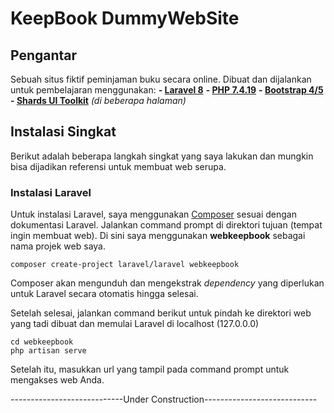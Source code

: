 
# KeepBook DummyWebSite
## Pengantar
Sebuah situs fiktif peminjaman buku secara online.
Dibuat dan dijalankan untuk pembelajaran menggunakan:
**- [Laravel 8][1]**
**- [PHP 7.4.19][2]**
**- [Bootstrap 4/5][3]**
**- [Shards UI Toolkit][4]** *(di beberapa halaman)*

## Instalasi Singkat
Berikut adalah beberapa langkah singkat yang saya lakukan dan mungkin bisa dijadikan referensi untuk membuat web serupa.
### Instalasi Laravel
Untuk instalasi Laravel, saya menggunakan [Composer][5] sesuai dengan dokumentasi Laravel. Jalankan command prompt di direktori tujuan (tempat ingin membuat web). Di sini saya menggunakan **webkeepbook** sebagai nama projek web saya.

    composer create-project laravel/laravel webkeepbook

Composer akan mengunduh dan mengekstrak *dependency* yang diperlukan untuk Laravel secara otomatis hingga selesai.

Setelah selesai, jalankan command berikut untuk pindah ke direktori web yang tadi dibuat dan memulai Laravel di localhost (127.0.0.0)

    cd webkeepbook
    php artisan serve

Setelah itu, masukkan url yang tampil pada command prompt untuk mengakses web Anda.

----------------------------Under Construction----------------------------

[1]: https://laravel.com "Laravel"
[2]: https://www.php.net "PHP"
[3]: https://getbootstrap.com "Bootstrap"
[4]: https://designrevision.com/docs/shards/ "Shard"
[5]: https://getcomposer.org "Composer"

